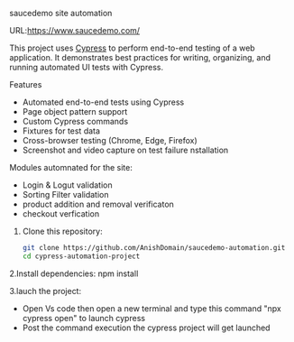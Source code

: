 saucedemo site automation

URL:https://www.saucedemo.com/

This project uses [Cypress](https://www.cypress.io/) to perform end-to-end testing of a web application. It demonstrates best practices for writing, organizing, and running automated UI tests with Cypress.


Features

- Automated end-to-end tests using Cypress
- Page object pattern support 
- Custom Cypress commands
- Fixtures for test data
- Cross-browser testing (Chrome, Edge, Firefox)
- Screenshot and video capture on test failure
nstallation

Modules automnated for the site:
 * Login & Logut validation
 * Sorting Filter validation
 * product addition and removal verificaton
 * checkout  verfication
    

1. Clone this repository:
   ```bash
   git clone https://github.com/AnishDomain/saucedemo-automation.git
   cd cypress-automation-project

2.Install dependencies:
  npm install
  

3.lauch the project:
 * Open Vs code then open a new terminal and type this command "npx cypress open" to launch cypress
 * Post the command execution the cypress project will get launched 



